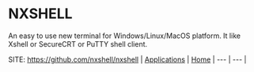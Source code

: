 # NXSHELL

 An easy to use new terminal for Windows/Linux/MacOS
 platform. It like Xshell or SecureCRT or PuTTY shell
 client.

 SITE: https://github.com/nxshell/nxshell
 | [Applications](https://portable-linux-apps.github.io/apps.html) | [Home](https://portable-linux-apps.github.io)
 | --- | --- |
